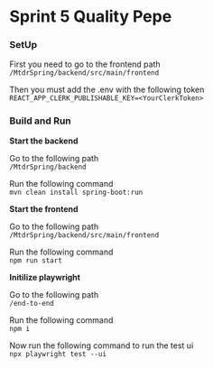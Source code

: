 # Sprint 5 Quality Pepe

### SetUp
First you need to go to the frontend path  
`/MtdrSpring/backend/src/main/frontend`

Then you must add the .env with the following token  
`REACT_APP_CLERK_PUBLISHABLE_KEY=<YourClerkToken>`


### Build and Run
**Start the backend**

Go to the following path  
`/MtdrSpring/backend`

Run the following command  
`mvn clean install spring-boot:run`


**Start the frontend**

Go to the following path  
`/MtdrSpring/backend/src/main/frontend`

Run the following command  
`npm run start`


**Initilize playwright**

Go to the following path  
`/end-to-end`

Run the following command  
`npm i`

Now run the following command to run the test ui  
`npx playwright test --ui`